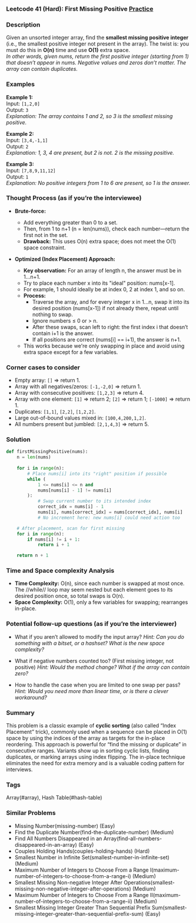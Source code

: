 ### Leetcode 41 (Hard): First Missing Positive [Practice](https://leetcode.com/problems/first-missing-positive)

### Description  
Given an unsorted integer array, find the **smallest missing positive integer** (i.e., the smallest positive integer not present in the array). The twist is: you must do this in **O(n)** time and use **O(1)** extra space.  
*In other words, given nums, return the first positive integer (starting from 1) that doesn’t appear in nums. Negative values and zeros don’t matter. The array can contain duplicates.*

### Examples  

**Example 1:**  
Input: `[1,2,0]`  
Output: `3`  
*Explanation: The array contains 1 and 2, so 3 is the smallest missing positive.*

**Example 2:**  
Input: `[3,4,-1,1]`  
Output: `2`  
*Explanation: 1, 3, 4 are present, but 2 is not. 2 is the missing positive.*

**Example 3:**  
Input: `[7,8,9,11,12]`  
Output: `1`  
*Explanation: No positive integers from 1 to 6 are present, so 1 is the answer.*

### Thought Process (as if you’re the interviewee)  
- **Brute-force:**  
  - Add everything greater than 0 to a set.
  - Then, from 1 to n+1 (n = len(nums)), check each number—return the first not in the set.
  - **Drawback:** This uses O(n) extra space; does not meet the O(1) space constraint.

- **Optimized (Index Placement) Approach:**  
  - **Key observation:** For an array of length n, the answer must be in 1...n+1.
  - Try to place each number x into its "ideal" position: nums[x-1].
  - For example, 1 should ideally be at index 0, 2 at index 1, and so on.
  - **Process:**
    - Traverse the array, and for every integer x in 1...n, swap it into its desired position (nums[x-1]) if not already there, repeat until nothing to swap.
    - Ignore numbers ≤ 0 or > n.
    - After these swaps, scan left to right: the first index i that doesn’t contain i+1 is the answer.
    - If all positions are correct (nums[i] == i+1), the answer is n+1.
  - This works because we're only swapping in place and avoid using extra space except for a few variables.

### Corner cases to consider  
- Empty array: `[]` ⇒ return 1.
- Array with all negatives/zeros: `[-1,-2,0]` ⇒ return 1.
- Array with consecutive positives: `[1,2,3]` ⇒ return 4.
- Array with one element: `[1]` ⇒ return 2; `[2]` ⇒ return 1; `[-1000]` ⇒ return 1.
- Duplicates: `[1,1]`, `[2,2]`, `[1,2,2]`.
- Large out-of-bound values mixed in: `[100,4,200,1,2]`.
- All numbers present but jumbled: `[2,1,4,3]` ⇒ return 5.

### Solution

```python
def firstMissingPositive(nums):
    n = len(nums)
    
    for i in range(n):
        # Place nums[i] into its "right" position if possible
        while (
            1 <= nums[i] <= n and 
            nums[nums[i] - 1] != nums[i]
        ):
            # Swap current number to its intended index
            correct_idx = nums[i] - 1
            nums[i], nums[correct_idx] = nums[correct_idx], nums[i]
            # No increment here: new nums[i] could need action too

    # After placement, scan for first missing
    for i in range(n):
        if nums[i] != i + 1:
            return i + 1

    return n + 1
```

### Time and Space complexity Analysis  

- **Time Complexity:** O(n), since each number is swapped at most once. The //while// loop may seem nested but each element goes to its desired position once, so total swaps is O(n).
- **Space Complexity:** O(1), only a few variables for swapping; rearranges in-place.

### Potential follow-up questions (as if you’re the interviewer)  

- What if you aren’t allowed to modify the input array?
  *Hint: Can you do something with a bitset, or a hashset? What is the new space complexity?*

- What if negative numbers counted too? (First missing integer, not positive)
  *Hint: Would the method change? What if the array can contain zero?*

- How to handle the case when you are limited to one swap per pass?
  *Hint: Would you need more than linear time, or is there a clever workaround?*

### Summary
This problem is a classic example of **cyclic sorting** (also called “Index Placement” trick), commonly used when a sequence can be placed in O(1) space by using the indices of the array as targets for the in-place reordering. This approach is powerful for “find the missing or duplicate” in consecutive ranges. Variants show up in sorting cyclic lists, finding duplicates, or marking arrays using index flipping. The in-place technique eliminates the need for extra memory and is a valuable coding pattern for interviews.

### Tags
Array(#array), Hash Table(#hash-table)

### Similar Problems
- Missing Number(missing-number) (Easy)
- Find the Duplicate Number(find-the-duplicate-number) (Medium)
- Find All Numbers Disappeared in an Array(find-all-numbers-disappeared-in-an-array) (Easy)
- Couples Holding Hands(couples-holding-hands) (Hard)
- Smallest Number in Infinite Set(smallest-number-in-infinite-set) (Medium)
- Maximum Number of Integers to Choose From a Range I(maximum-number-of-integers-to-choose-from-a-range-i) (Medium)
- Smallest Missing Non-negative Integer After Operations(smallest-missing-non-negative-integer-after-operations) (Medium)
- Maximum Number of Integers to Choose From a Range II(maximum-number-of-integers-to-choose-from-a-range-ii) (Medium)
- Smallest Missing Integer Greater Than Sequential Prefix Sum(smallest-missing-integer-greater-than-sequential-prefix-sum) (Easy)